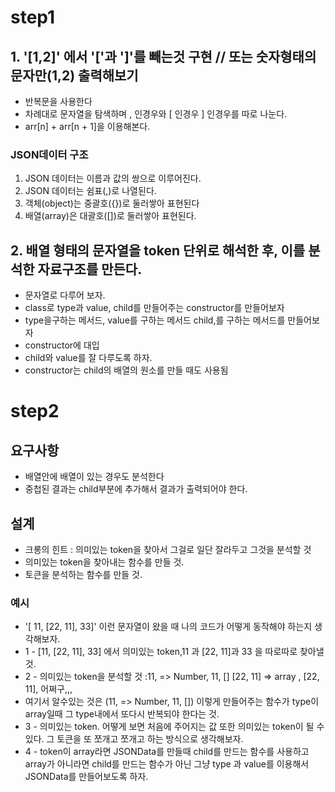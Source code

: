 # step1

## 1. '[1,2]' 에서 '['과 ']'를 빼는것 구현 // 또는 숫자형태의 문자만(1,2) 출력해보기

* 반복문을 사용한다
* 차례대로 문자열을 탐색하며 , 인경우와 [ 인경우 ] 인경우를 따로 나눈다.
* arr[n] + arr[n + 1]을 이용해본다.

### JSON데이터 구조

1. JSON 데이터는 이름과 값의 쌍으로 이루어진다.
2. JSON 데이터는 쉼표(,)로 나열된다.
3. 객체(object)는 중괄호({})로 둘러쌓아 표현된다
4. 배열(array)은 대괄호([])로 둘러쌓아 표현된다.

## 2. 배열 형태의 문자열을 token 단위로 해석한 후, 이를 분석한 자료구조를 만든다.

* 문자열로 다루어 보자.
* class로 type과 value, child를 만들어주는 constructor를 만들어보자
* type을구하는 메서드, value를 구하는 메서드 child,를 구하는 메서드를 만들어보자
* constructor에 대입
* child와 value를 잘 다루도록 하자.
* constructor는 child의 배열의 원소를 만들 때도 사용됨

# step2

## 요구사항

* 배열안에 배열이 있는 경우도 분석한다
* 중첩된 결과는 child부분에 추가해서 결과가 출력되어야 한다.

## 설계

* 크롱의 힌트 : 의미있는 token을 찾아서 그걸로 일단 잘라두고 그것을 분석할 것
* 의미있는 token을 찾아내는 함수를 만들 것.
* 토큰을 분석하는 함수를 만들 것.

### 예시

* '[ 11, [22, 11], 33]' 이런 문자열이 왔을 때 나의 코드가 어떻게 동작해야 하는지 생각해보자.
* 1 - [11, [22, 11], 33] 에서 의미있는 token,11 과 [22, 11]과 33 을 따로따로 찾아낼 것.
* 2 - 의미있는 token을 분석할 것 :11, => Number, 11, [] [22, 11] => array , [22, 11], 어쩌구,,,
* 여기서 알수있는 것은 (11, => Number, 11, []) 이렇게 만들어주는 함수가 type이 array일때 그 type내에서 또다시 반복되야 한다는 것.
* 3 - 의미있는 token. 어떻게 보면 처음에 주어지는 값 또한 의미있는 token이 될 수 있다. 그 토큰을 또 쪼개고 쪼개고 하는 방식으로 생각해보자.
* 4 - token이 array라면 JSONData를 만들때 child를 만드는 함수를 사용하고 array가 아니라면 child를 만드는 함수가 아닌 그냥 type 과 value를 이용해서 JSONData를 만들어보도록 하자.


